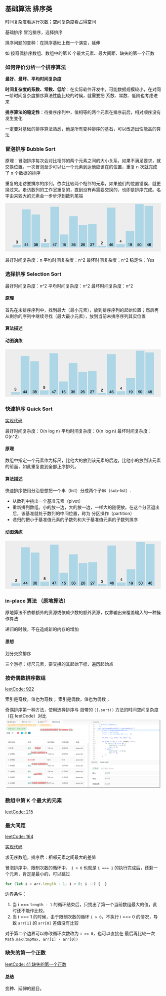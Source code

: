 
## 基础算法 排序类

时间复杂度看运行次数；空间复杂度看占得空间


基础排序 冒泡排序，选择排序

排序问题的变种：在排序基础上做一个演变，延伸

如 按奇偶排序数组、数组中的第 K 个最大元素、最大间距、缺失的第一个正数

### 如何评价分析一个排序算法

**最好、最坏、平均时间复杂度**

**时间复杂度的系数、常数、低阶**：在实际软件开发中，可能数据规模较小，在对同一阶时间复杂度排序算法性能比较的时候，就需要把 系数、常数、低阶也考虑进来

**排序算法的稳定性**：待排序序列中，值相等的两个元素在排序前后，相对顺序没有发生变化

一定要对基础的排序算法熟悉，他是所有变种排序的基石，可以改造出性能高的算法


### 冒泡排序 Bubble Sort

原理：冒泡排序每次会对比相邻的两个元素之间的大小关系，如果不满足要求，就交换位置。一次冒泡至少可以让一个元素到达他应该在的位置，重复 n 次就完成了 n 个数据的排序

重复的走访要排序的序列，依次比较两个相邻的元素，如果他们的位置错误，就更换过来。走访数列的工作室重复的，直到没有再需要交换的，也即是排序完成。名字由来较大的元素会一步步浮到数列尾端

![BubbleSortGif](./assets/bubble_sort.gif)

最好时间复杂度：n
平均时间复杂度：n^2
最坏时间复杂度：n^2
稳定性：Yes



### 选择排序 Selection Sort

最好时间复杂度：n^2
平均时间复杂度：n^2
最坏时间复杂度：n^2

#### 原理

首先在未排序序列中，找到最大（最小元素），放到排序序列的起始位置；然后再从剩余的序列中继续寻找（最大最小元素），放到当前未排序序列其实位置

#### 算法描述

#### 动图演练

![SelectionSort](./assets/selection_sort.gif)



### 快速排序 Quick Sort

[实现代码](../code/sort/lesson1-3.js)

最好时间复杂度：O(n log n)
平均时间复杂度：O(n log n)
最坏时间复杂度：O(n^2)

#### 原理

数组中指定一个元素作为标尺，比他大的放到该元素的后边，比他小的放到该元素的前面，如此重复直到全部正序排列。

#### 算法描述

快速排序使用分治思想把一个串（list）分成两个子串（sub-list）.
- 从数列中挑出一个基准元素（pivot）
- 重新排列数组。小的放一边，大的放一边，一样大的随便放。在这个分区退出后，该基准就处于数列的中间位置，称为 分区操作（partition）
- 递归的把小于基准值元素的子数列和大于基准值元素的子数列排序

#### 动图演练

![QuickSort](./assets/quick_sort.gif)

### in-place 算法 （原地算法）

原地算法不依赖额外的资源或依赖少数的额外资源，仅靠输出来覆盖输入的一种操作算法

递归的时候，不在造成新的内存的增加

#### 思想

划分交换排序

三个游标：标尺元素，要交换的其起始下标，遍历起始点

### 按奇偶数排序数组

[leetCode: 922](https://leetcode-cn.com/problems/sort-array-by-parity-ii/)

索引是奇数，值也为奇数；
索引是偶数，值也为偶数；

奇偶排序第一种方法，使用选择排序与 自带的 `[].sort()` 方法的时间空间复杂度（在 leetCode）对比
![](./assets/2019-06-03-12-42-12.png)


### 数组中第 K 个最大的元素

[leetCode: 215](https://leetcode-cn.com/problems/kth-largest-element-in-an-array/)

### 最大间距

[leetCode: 164](https://leetcode-cn.com/problems/maximum-gap/)

[实现代码](../code/sort/lesson3.js)

求无序数组，排序后：相邻元素之间最大的差值

冒泡排序中，限制次数的循环中， `i > 0` 也就是 `i === 1` 的执行完成后，还剩一个元素，肯定是最小的，可以跳过

```js
for (let i = arr.length - 1; i > 0; i --) {  }
```

边界条件：
1. 当 i === `length - 1` 的循环结束后，只找出了第一个当前数组最大的值，此时还不能作比较。
2. 当 i === 1 的时候，由于限制次数的循环 `i > 0`，不执行 i === 0 的情况，导致 `arr[1]` 的 `arr[0]` 差值没有比较

对于第二个边界可以修改循环次数改为 `i >= 0`，也可以直接在 最后再比较一次 `Math.max(tmpMax, arr[1] - arr[0])`

### 缺失的第一个正数

[leetCode: 41 缺失的第一个正数](https://leetcode-cn.com/problems/first-missing-positive/)

#### 总结

变种、延伸的题目。
